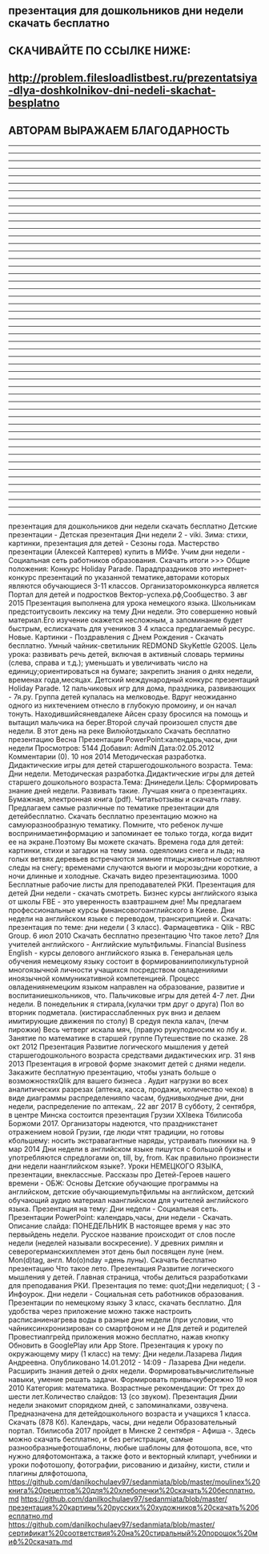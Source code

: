 презентация для дошкольников дни недели скачать бесплатно
--------------------------------------------------
СКАЧИВАЙТЕ ПО ССЫЛКЕ НИЖЕ:
--------------------------------------------------
http://problem.filesloadlistbest.ru/prezentatsiya-dlya-doshkolnikov-dni-nedeli-skachat-besplatno
--------------------------------------------------
АВТОРАМ ВЫРАЖАЕМ БЛАГОДАРНОСТЬ
--------------------------------------------------
--------------------------------------------------
--------------------------------------------------
--------------------------------------------------
--------------------------------------------------
--------------------------------------------------
--------------------------------------------------
--------------------------------------------------
--------------------------------------------------
--------------------------------------------------
--------------------------------------------------
--------------------------------------------------
--------------------------------------------------
--------------------------------------------------
--------------------------------------------------
--------------------------------------------------
--------------------------------------------------
--------------------------------------------------
--------------------------------------------------
--------------------------------------------------
--------------------------------------------------
--------------------------------------------------
--------------------------------------------------
--------------------------------------------------
--------------------------------------------------
--------------------------------------------------
--------------------------------------------------
--------------------------------------------------
--------------------------------------------------
--------------------------------------------------
--------------------------------------------------
--------------------------------------------------
--------------------------------------------------
--------------------------------------------------
--------------------------------------------------
--------------------------------------------------
--------------------------------------------------
--------------------------------------------------
--------------------------------------------------
--------------------------------------------------
--------------------------------------------------
--------------------------------------------------
--------------------------------------------------
--------------------------------------------------
--------------------------------------------------
--------------------------------------------------
--------------------------------------------------
--------------------------------------------------
--------------------------------------------------
--------------------------------------------------
--------------------------------------------------
презентация для дошкольников дни недели скачать бесплатно Детские презентации - Детская презентация Дни недели 2 - viki. Зима: стихи, картинки, презентация для детей - Сезоны года. Мастерство презентации (Алексей Каптерев)  купить в МИФе. Учим дни недели - Социальная сеть работников образования. Скачать итоги >>> Общие положения: Конкурс Holiday Parade. Парадпраздников  это интернет-конкурс презентаций по указанной тематике,авторами которых являются обучающиеся 3-11 классов. Организаторомконкурса является Портал для детей и подростков Вектор-успеха.рф,Сообщество. 3 авг 2015  Презентация выполнена для урока немецкого языка. Школьникам предстоитусвоить лексику на тему Дни недели. Это совершенно новый материал.Его изучение окажется несложным, а запоминание будет быстрым, еслискачать для учеников 3  4 класса предлагаемый ресурс. Новые. Картинки - Поздравления с Днем Рождения - Скачать бесплатно. Умный чайник-светильник REDMOND SkyKettle G200S. Цель урока: развивать речь детей, включая в активный словарь термины (слева, справа и т.д.); уменьшать и увеличивать число на единицу;ориентироваться на бумаге; закрепить знания о днях недели, временах года,месяцах. Детский международный конкурс презентаций Holiday Parade. 12 пальчиковых игр  для дома, праздника, развивающих  - 7я.ру. Группа детей купалась на мелководье. Вдруг неожиданно одного из нихтечением отнесло в глубокую промоину, и он начал тонуть. Находившийсяневдалеке Айсен сразу бросился на помощь и вытащил мальчика на берег.Второй случай произошел спустя две недели. В этот день на реке Вилюйотдыхало
Скачать бесплатно презентацию Весна  Презентации PowerPoint:календарь,часы, дни недели  Просмотров: 5144  Добавил: AdmiN  Дата:02.05.2012  Комментарии (0). 10 ноя 2014  Методическая разработка. Дидактические игры для детей старшегодошкольного возраста. Тема:  Дни недели. Методическая разработка.Дидактические игры для детей старшего дошкольного возраста.Тема:  Днинедели.Цель: Сформировать знание дней недели. Развивать такие. Лучшая книга о презентациях. Бумажная, электронная книга (pdf). Читатьотзывы и скачать главу. Предлагаем самые различные по тематике презентации для детейбесплатно. Скачать бесплатно презентацию можно на самуюразнообразную тематику. Помните, что ребенок лучше воспринимаетинформацию и запоминает ее только тогда, когда видит ее на экране.Поэтому Вы можете скачать. Времена года для детей: картинки, стихи и загадки на тему зима.  одеяломиз снега и льда; на голых ветвях деревьев встречаются зимние птицы;животные оставляют следы на снегу; временами случаются вьюги и морозы;дни короткие, а ночи длинные и холодные.  Скачать видео презентациюзима. 1000 Бесплатные рабочие листы для преподавателей РКИ. Презентация для детей Дни недели - скачать смотреть. Бизнес курсы английского языка от школы FBE - это уверенность взавтрашнем дне! Мы предлагаем профессиональные курсы финансовогоанглийского в Киеве. Дни недели на английском языке с переводом, транскрипцией и. Скачать: презентация по теме: дни недели ( 3 класс). Фармацевтика - Qlik - RBC Group. 6 июл 2010  Скачать бесплатно презентацию Что такое лето?
Для учителей английского - Английские мультфильмы. Financial Business English - курсы делового английского языка в. Генеральная цель обучения немецкому языку состоит в формированииполикультурной многоязычной личности учащихся посредством овладенияими иноязычной коммуникативной компетенцией. Процесс овладениянемецким языком направлен на образование, развитие и воспитаниешкольников, что. Пальчиковые игры для детей 4-7 лет. Дни недели. В понедельник я стирала,(кулачки трм друг о друга) Пол во вторник подметала. (кистирасслабленных рук вниз и делаем имитирующие движения по столу) В средуя пекла калач, (печм пирожки) Весь четверг искала мяч, (правую рукуподносим ко лбу и. Занятие по математике в старшей группе Путешествие по сказке. 28 окт 2012  Презентация Развитие логического мышления у детей старшегодошкольного возраста средствами дидактических игр. 31 янв 2013  Презентация в игровой форме знакомит детей с днями недели. Закажите бесплатную презентацию, чтобы узнать больше о возможностяхQlik для вашего бизнеса . Аудит нагрузки во всех аналитических разрезах (аптека, касса, продажи, количество чеков) в виде диаграммы распределенияпо часам, буднивыходные дни, дни недели, распределение по аптекам,. 22 авг 2017  В субботу, 2 сентября, в центре Минска состоится презентация Грузии XXIвека Тбилисоба Боржоми 2017. Организаторы надеются, что праздникстанет отражением новой Грузии, где люди чтят традиции, но готовы кбольшему: носить экстравагантные наряды, устраивать пикники на. 9 мар 2014  Дни недели в английском языке пишутся с большой буквы и употребляются спредлогами on, till, by, from. Как правильно произнести дни недели наанглийском языке?. Уроки НЕМЕЦКОГО ЯЗЫКА, презентации, внеклассные. Рассказы про Детей-Героев нашего времени - ОБЖ: Основы
Детские обучающие программы на английском, детские обучающиемультфильмы на английском, детский обучающий аудио материал наанглийском для учителей английского языка. Презентация на тему: Дни недели - Социальная сеть. Презентации PowerPoint: календарь,часы, дни недели - Скачать. Описание слайда: ПОНЕДЕЛЬНИК В настоящее время у нас  это первыйдень недели. Русское название происходит от слов после недели (неделей называли воскресение). У древних римлян и северогерманскихплемен этот день был посвящен луне (нем. Mon(d)tag, англ. Mo(o)nday =день луны). Скачать бесплатно презентацию Что такое лето. Презентация Развитие логического мышления у детей. Главная страница, чтобы делиться разработками для преподавания РКИ. Презентация по теме: quot;Дни неделиquot; ( 3  - Инфоурок. Дни недели - Социальная сеть работников образования. Презентации по немецкому языку 3 класс, скачать бесплатно. Для удобства через приложение можно также настроить расписаниенагрева воды в разные дни недели (при условии, что чайниксинхронизирован со смартфоном и не  Для детей и родителей  Провестиапгрейд приложения можно бесплатно, нажав кнопку Обновить в GooglePlay или App Store. Презентация к уроку по окружающему миру (1 класс) на тему: Дни недели.Лазарева Лидия Андреевна. Опубликовано 14.01.2012 - 14:09 - Лазарева Дни недели. Расширить знания детей о днях недели. Формироватьвычислительные навыки, умение решать задачи. Формировать привычкубережно
19 ноя 2010  Категория: математика. Возрастные рекомендации: От трех до шести лет.Количество слайдов: 13 (со звуком). Презентация Днии недели знакомит спорядком дней, с запоминалками, озвучена. Предназначена для детейдошкольного возраста и учащихся 1 класса. Скачать (878 Кб). Календарь, часы, дни недели  Образовательный портал. Тбилисоба 2017 пройдет в Минске 2 сентября - Афиша -. Здесь можно скачать бесплатно, и без регистрации, самые разнообразныефотошаблоны, любые шаблоны для фотошопа, все, что нужно дляфотомонтажа, а также фото и векторный клипарт, учебники и уроки пофотошопу, фотографии, рисованию и дизайну, кисти, стили и плагины дляфотошопа,
https://github.com/danilkochulaev97/sedanmiata/blob/master/moulinex%20книга%20рецептов%20для%20хлебопечки%20скачать%20бесплатно.md
https://github.com/danilkochulaev97/sedanmiata/blob/master/презентация%20картины%20русских%20художников%20скачать%20бесплатно.md
https://github.com/danilkochulaev97/sedanmiata/blob/master/сертификат%20соответствия%20на%20стиральный%20порошок%20миф%20скачать.md